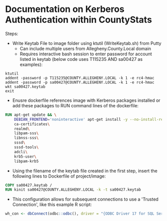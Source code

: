 # Documentation on Kerberos Authentication within CountyStats

Steps:
- Write Keytab File to image folder using ktutil (WriteKeytab.sh) from Putty
  - Can include multiple users from Allegheny.County.Local domain 
  - Requires interactive bash session to enter password for account listed in keytab (below code uses T115235 AND sa00427 as examples):
```shell
ktutil
addent -password -p T115235@COUNTY.ALLEGHENY.LOCAL -k 1 -e rc4-hmac
addent -password -p sa00427@COUNTY.ALLEGHENY.LOCAL -k 1 -e rc4-hmac
wkt sa00427.keytab
exit
```
- Enusre dockerfile references image with Kerberos packages installed or add these packages to RUN command lines of the dockerfile:
```dockerfile
RUN apt-get update && \
    DEBIAN_FRONTEND='noninteractive' apt-get install -y --no-install-recommends \
    ca-certificates\
    realmd\
    libpam-sss\
    libnss-sss\
    sssd\
    sssd-tools\
    adcli\
    krb5-user\
    libpam-krb5
```
- Using the filename of the keytab file created in the first step, insert the following lines to Dockerfile of project/image:
```dockerfile
COPY sa00427.keytab /
RUN kinit sa00427@COUNTY.ALLEGHENY.LOCAL -k -t sa00427.keytab
```
- This configuration allows for subsequent connections to use a 'Trusted Connection', like this example R script:
```r
wh_con <- dbConnect(odbc::odbc(), driver = "{ODBC Driver 17 for SQL Server}", server = wh_host, database = wh_db, UID = wh_user, pwd = wh_pass, Trusted_Connection = "Yes")
```